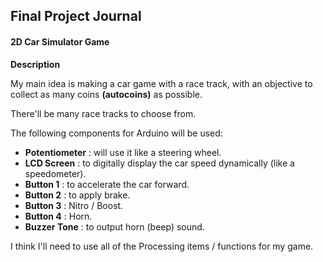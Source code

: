 ## Final Project Journal

#### 2D Car Simulator Game

**Description**

My main idea is making a car game with a race track, with an objective to collect as many coins **(autocoins)** as possible.

There'll be many race tracks to choose from.

The following components for Arduino will be used:

- **Potentiometer** : will use it like a steering wheel.
- **LCD Screen** : to digitally display the car speed dynamically (like a speedometer).
- **Button 1** : to accelerate the car forward.
- **Button 2** : to apply brake.
- **Button 3** : Nitro / Boost.
- **Button 4** : Horn.
- **Buzzer Tone** : to output horn (beep) sound.

I think I'll need to use all of the Processing items / functions for my game.
